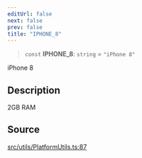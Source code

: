 ```yaml
---
editUrl: false
next: false
prev: false
title: "IPHONE_8"
---
```


> `const` **IPHONE\_8**: `string` = `"iPhone 8"`

iPhone 8

## Description

2GB RAM

## Source

[src/utils/PlatformUtils.ts:87](https://github.com/relishinc/dill-pixel/blob/10f512f7f577ca5e74162827f11215b28df5ca97/src/utils/PlatformUtils.ts#L87)
